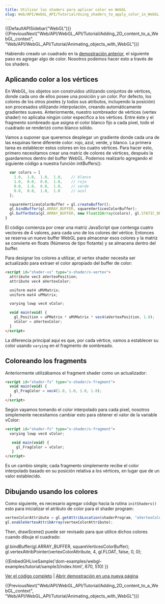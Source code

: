 ```yaml
---
title: Utilizar los shaders para aplicar color en WebGL
slug: Web/API/WebGL_API/Tutorial/Using_shaders_to_apply_color_in_WebGL
---
```


{{DefaultAPISidebar("WebGL")}} {{PreviousNext("Web/API/WebGL_API/Tutorial/Adding_2D_content_to_a_WebGL_context", "Web/API/WebGL_API/Tutorial/Animating_objects_with_WebGL")}}

Habiendo creado un cuadrado en la [demostración anterior](/es/docs/Web/API/WebGL_API/Tutorial/Adding_2D_content_to_a_WebGL_context), el siguiente paso es agregar algo de color. Nosotros podemos hacer esto a través de los shaders.

## Aplicando color a los vértices

En WebGL, los objetos son construidos utilizando conjuntos de vértices, donde cada uno de ellos posee una posición y un color. Por defecto, los colores de los otros pixeles (y todos sus atributos, incluyendo la posición) son procesados utilizando interpolación, creando automáticamente gradientes suaves. Anteriormente, nuestro sombreador de vértices (vertex shader) no aplicaba ningún color específico a los vértices. Entre éste y el fragmento sombreado que asigna el color blanco fijo a cada pixel, todo el cuadrado se renderizó como blanco sólido.

Vamos a suponer que queremos desplegar un gradiente donde cada una de las esquinas tiene diferente color: rojo, azul, verde, y blanco. La primera tarea es establecer estos colores en los cuatro vértices. Para hacer esto, primero necesitamos crear una matriz de colores de vértices, después la guardaremos dentro del buffer WebGL. Podemos realizarlo agregando el siguiente código a nuestra función initBuffers():

```js
  var colors = [
    1.0,  1.0,  1.0,  1.0,    // blanco
    1.0,  0.0,  0.0,  1.0,    // rojo
    0.0,  1.0,  0.0,  1.0,    // verde
    0.0,  0.0,  1.0,  1.0     // azul
  ];

  squareVerticesColorBuffer = gl.createBuffer();
  gl.bindBuffer(gl.ARRAY_BUFFER, squareVerticesColorBuffer);
  gl.bufferData(gl.ARRAY_BUFFER, new Float32Array(colors), gl.STATIC_DRAW);
}
```

El código comienza por crear una matriz JavaScript que contenga cuatro vectores de 4 valores, para cada uno de los colores del vértice. Entonces se reserva un nuevo buffer WebGL para almacenar esos colores y la matriz se convierte en floats (Números de tipo flotante) y se almacena dentro del buffer.

Para designar los colores a utilizar, el vertex shader necesita ser actualizado para extraer el color apropiado del buffer de color:

```html
<script id="shader-vs" type="x-shader/x-vertex">
  attribute vec3 aVertexPosition;
  attribute vec4 aVertexColor;

  uniform mat4 uMVMatrix;
  uniform mat4 uPMatrix;

  varying lowp vec4 vColor;

  void main(void) {
    gl_Position = uPMatrix * uMVMatrix * vec4(aVertexPosition, 1.0);
    vColor = aVertexColor;
  }
</script>
```

La diferencia principal aquí es que, por cada vértice, vamos a establecer su color usando `varying` en el fragmento de sombreado.

## Coloreando los fragments

Anteriormente utilizábamos el fragment shader como un actualizador:

```html
<script id="shader-fs" type="x-shader/x-fragment">
  void main(void) {
    gl_FragColor = vec4(1.0, 1.0, 1.0, 1.0);
  }
</script>
```

Según vayamos tomando el color interpolado para cada pixel, nosotros simplemente necesitamos cambiar esto para obtener el valor de la variable vColor:

```html
<script id="shader-fs" type="x-shader/x-fragment">
  varying lowp vec4 vColor;

   void main(void) {
     gl_FragColor = vColor;
   }
</script>
```

Es un cambio simple; cada fragmento simplemente recibe el color interpolado basado en su posición relativa a los vértices, en lugar que de un valor establecido.

## Dibujando usando los colores

Como siguiente, es necesario agregar código hacia la rutina `initShaders()` esto para inicializar el atributo de color para el shader program:

```js
vertexColorAttribute = gl.getAttribLocation(shaderProgram, "aVertexColor");
gl.enableVertexAttribArray(vertexColorAttribute);
```

Then, drawScene() puede ser revisado para que utilice dichos colores cuando dibuje el cuadrado:

gl.bindBuffer(gl.ARRAY_BUFFER, squareVerticesColorBuffer); gl.vertexAttribPointer(vertexColorAttribute, 4, gl.FLOAT, false, 0, 0);

{{EmbedGHLiveSample('dom-examples/webgl-examples/tutorial/sample3/index.html', 670, 510) }}

[Ver el código completo](https://github.com/mdn/dom-examples/tree/main/webgl-examples/tree/gh-pages/tutorial/sample3) | [Abrir demostración en una nueva página](https://mdn.github.io/dom-examples/webgl-examples/tutorial/sample3/)

{{PreviousNext("Web/API/WebGL_API/Tutorial/Adding_2D_content_to_a_WebGL_context", "Web/API/WebGL_API/Tutorial/Animating_objects_with_WebGL")}}
